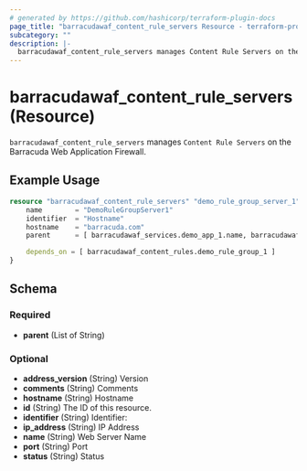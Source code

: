 ```yaml
---
# generated by https://github.com/hashicorp/terraform-plugin-docs
page_title: "barracudawaf_content_rule_servers Resource - terraform-provider-barracudawaf"
subcategory: ""
description: |-
  barracudawaf_content_rule_servers manages Content Rule Servers on the Barracuda Web Application Firewall.
---
```


# barracudawaf_content_rule_servers (Resource)

`barracudawaf_content_rule_servers` manages `Content Rule Servers` on the Barracuda Web Application Firewall.

## Example Usage

```terraform
resource "barracudawaf_content_rule_servers" "demo_rule_group_server_1" {
    name        = "DemoRuleGroupServer1"
    identifier  = "Hostname"
    hostname    = "barracuda.com"
    parent      = [ barracudawaf_services.demo_app_1.name, barracudawaf_content_rules.demo_rule_group_1.name ]

    depends_on = [ barracudawaf_content_rules.demo_rule_group_1 ]
}
```

<!-- schema generated by tfplugindocs -->
## Schema

### Required

- **parent** (List of String)

### Optional

- **address_version** (String) Version
- **comments** (String) Comments
- **hostname** (String) Hostname
- **id** (String) The ID of this resource.
- **identifier** (String) Identifier:
- **ip_address** (String) IP Address
- **name** (String) Web Server Name
- **port** (String) Port
- **status** (String) Status


